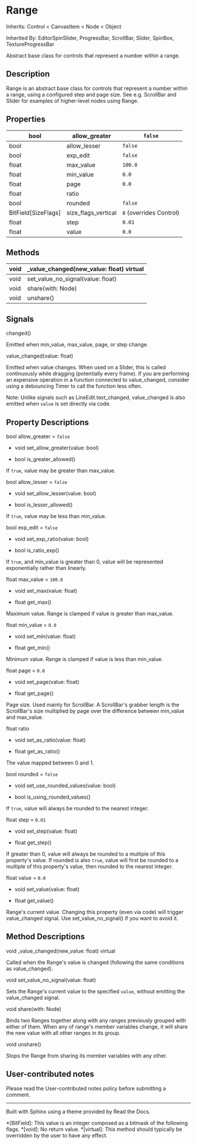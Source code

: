 # Range

Inherits: Control < CanvasItem < Node < Object

Inherited By: EditorSpinSlider, ProgressBar, ScrollBar, Slider, SpinBox,
TextureProgressBar

Abstract base class for controls that represent a number within a range.

## Description

Range is an abstract base class for controls that represent a number within a
range, using a configured step and page size. See e.g. ScrollBar and Slider
for examples of higher-level nodes using Range.

## Properties

bool | allow_greater | `false`  
---|---|---  
bool | allow_lesser | `false`  
bool | exp_edit | `false`  
float | max_value | `100.0`  
float | min_value | `0.0`  
float | page | `0.0`  
float | ratio  
bool | rounded | `false`  
BitField[SizeFlags] | size_flags_vertical | `0` (overrides Control)  
float | step | `0.01`  
float | value | `0.0`  
  
## Methods

void | _value_changed(new_value: float) virtual  
---|---  
void | set_value_no_signal(value: float)  
void | share(with: Node)  
void | unshare()  
  
## Signals

changed()

Emitted when min_value, max_value, page, or step change.

value_changed(value: float)

Emitted when value changes. When used on a Slider, this is called continuously
while dragging (potentially every frame). If you are performing an expensive
operation in a function connected to value_changed, consider using a
debouncing Timer to call the function less often.

Note: Unlike signals such as LineEdit.text_changed, value_changed is also
emitted when `value` is set directly via code.

## Property Descriptions

bool allow_greater = `false`

  * void set_allow_greater(value: bool)

  * bool is_greater_allowed()

If `true`, value may be greater than max_value.

bool allow_lesser = `false`

  * void set_allow_lesser(value: bool)

  * bool is_lesser_allowed()

If `true`, value may be less than min_value.

bool exp_edit = `false`

  * void set_exp_ratio(value: bool)

  * bool is_ratio_exp()

If `true`, and min_value is greater than 0, value will be represented
exponentially rather than linearly.

float max_value = `100.0`

  * void set_max(value: float)

  * float get_max()

Maximum value. Range is clamped if value is greater than max_value.

float min_value = `0.0`

  * void set_min(value: float)

  * float get_min()

Minimum value. Range is clamped if value is less than min_value.

float page = `0.0`

  * void set_page(value: float)

  * float get_page()

Page size. Used mainly for ScrollBar. A ScrollBar's grabber length is the
ScrollBar's size multiplied by page over the difference between min_value and
max_value.

float ratio

  * void set_as_ratio(value: float)

  * float get_as_ratio()

The value mapped between 0 and 1.

bool rounded = `false`

  * void set_use_rounded_values(value: bool)

  * bool is_using_rounded_values()

If `true`, value will always be rounded to the nearest integer.

float step = `0.01`

  * void set_step(value: float)

  * float get_step()

If greater than 0, value will always be rounded to a multiple of this
property's value. If rounded is also `true`, value will first be rounded to a
multiple of this property's value, then rounded to the nearest integer.

float value = `0.0`

  * void set_value(value: float)

  * float get_value()

Range's current value. Changing this property (even via code) will trigger
value_changed signal. Use set_value_no_signal() if you want to avoid it.

## Method Descriptions

void _value_changed(new_value: float) virtual

Called when the Range's value is changed (following the same conditions as
value_changed).

void set_value_no_signal(value: float)

Sets the Range's current value to the specified `value`, without emitting the
value_changed signal.

void share(with: Node)

Binds two Ranges together along with any ranges previously grouped with either
of them. When any of range's member variables change, it will share the new
value with all other ranges in its group.

void unshare()

Stops the Range from sharing its member variables with any other.

## User-contributed notes

Please read the User-contributed notes policy before submitting a comment.

* * *

Built with Sphinx using a theme provided by Read the Docs.

  *[BitField]: This value is an integer composed as a bitmask of the following flags.
  *[void]: No return value.
  *[virtual]: This method should typically be overridden by the user to have any effect.

